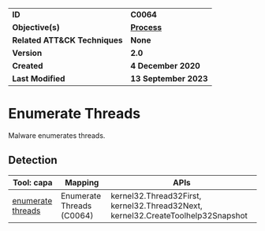 <table>
<tr>
<td><b>ID</b></td>
<td><b>C0064</b></td>
</tr>
<tr>
<td><b>Objective(s)</b></td>
<td><b><a href="../process">Process</a></b></td>
</tr>
<tr>
<td><b>Related ATT&CK Techniques</b></td>
<td><b>None</b></td>
</tr>
<tr>
<td><b>Version</b></td>
<td><b>2.0</b></td>
</tr>
<tr>
<td><b>Created</b></td>
<td><b>4 December 2020</b></td>
</tr>
<tr>
<td><b>Last Modified</b></td>
<td><b>13 September 2023</b></td>
</tr>
</table>


# Enumerate Threads

Malware enumerates threads. 

## Detection

|Tool: capa|Mapping|APIs|
|---|---|---|
|[enumerate threads](https://github.com/mandiant/capa-rules/blob/master/host-interaction/thread/list/enumerate-threads.yml)|Enumerate Threads (C0064)|kernel32.Thread32First, kernel32.Thread32Next, kernel32.CreateToolhelp32Snapshot|
